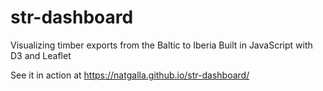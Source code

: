 # str-dashboard
Visualizing timber exports from the Baltic to Iberia
Built in JavaScript with D3 and Leaflet

See it in action at https://natgalla.github.io/str-dashboard/
